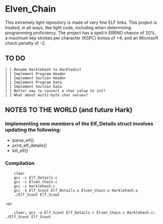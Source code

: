 # Elven_Chain
This extremely light repository is made of very fine ELF links. This project is treated, in all ways, like light code, including when determining programming proficiency. The project has a spell.h ERRNO chance of 20%, a maximum key strokes per character (KSPC) bonus of +4, and an Microsoft check penalty of –2.

## TO DO
    [ ] Rename Harklehash to Harkledict
    [ ] Implement Program Header
    [ ] Implement Section Header
    [ ] Implement Program Data
    [ ] Implement Section Data
    [ ] Better way to convert a char value to int?
    [ ] What about multi-byte char values?

## NOTES TO THE WORLD (and future Hark)
### Implementing new members of the Elf_Details struct involves updating the following:
* parse_elf()
* print_elf_details()
* kill_elf()
### Compilation
```
    clear
    gcc -c Elf_Details.c
    gcc -c Elven_Chain.c
    gcc -c Harklehash.c
    gcc -o Elf_Scout Elf_Details.o Elven_Chain.o Harklehash.o
    ./Elf_Scout Elf_Scout

```
-or-
```
    clear; gcc -o Elf_Scout Elf_Details.c Elven_Chain.c Harklehash.c; ./Elf_Scout Elf_Scout

```
